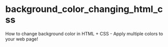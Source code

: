 # background_color_changing_html_css
How to change background color in HTML + CSS - Apply multiple colors to your web page! 
